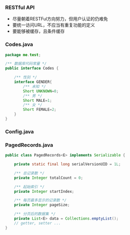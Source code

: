 ### RESTful API
* 尽量朝着RESTFul方向努力，但用户认证的仍难免
* 要统一访问URL，不应当有重复功能的定义
* 要能够被缓存，且条件缓存

### Codes.java
```java
package me.test;

/** 数据库代码常量 */
public interface Codes {

    /** 性别 */
    interface GENDER{
        /** 未知 */
        Short UNKNOWN=0;
        /** 男 */
        Short MALE=1;
        /** 女 */
        Short FEMALE=2;
    }
}
```

### Config.java
 

### PagedRecords.java
```java
public class PagedRecords<E> implements Serializable {

    private static final long serialVersionUID = 1L;

    /** 总记录数 */
    private Integer totalCount = 0;

    /** 起始索引 */
    private Integer startIndex;

    /** 每页最多显示的记录数 */
    private Integer pageSize;

    /** 分页后的数据集 */
    private List<E> data = Collections.emptyList();
    // getter, setter ...
}

```